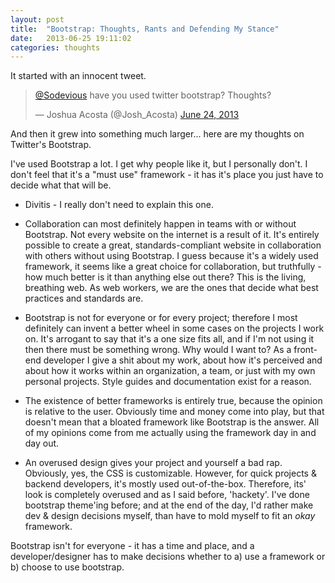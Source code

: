 ```yaml
---
layout: post
title:  "Bootstrap: Thoughts, Rants and Defending My Stance"
date:   2013-06-25 19:11:02
categories: thoughts
---
```


It started with an innocent tweet.

<blockquote class="twitter-tweet"><p><a href="https://twitter.com/sodevious">@Sodevious</a> have you used twitter bootstrap? Thoughts?</p>&mdash; Joshua Acosta (@Josh_Acosta) <a href="https://twitter.com/Josh_Acosta/statuses/349310935502032896">June 24, 2013</a></blockquote>

And then it grew into something much larger... here are my thoughts on Twitter's Bootstrap.

I've used Bootstrap a lot. I get why people like it, but I personally don't. I don't feel that it's a "must use" framework - it has it's place you just have to decide what that will be.

* Divitis - I really don't need to explain this one.

* Collaboration can most definitely happen in teams with or without Bootstrap. Not every website on the internet is a result of it. It's entirely possible to create a great, standards-compliant website in collaboration with others without using Bootstrap. I guess because it's a widely used framework, it seems like a great choice for collaboration, but truthfully - how much better is it than anything else out there? This is the living, breathing web. As web workers, we are the ones that decide what best practices and standards are.


* Bootstrap is not for everyone or for every project; therefore I most definitely can invent a better wheel in some cases on the projects I work on. It's arrogant to say that it's a one size fits all, and if I'm not using it then there must be something wrong. Why would I want to? As a front-end developer I give a shit about my work, about how it's perceived and about how it works within an organization, a team, or just with my own personal projects. Style guides and documentation exist for a reason.

* The existence of better frameworks is entirely true, because the opinion is relative to the user. Obviously time and money come into play, but that doesn't mean that a bloated framework like Bootstrap is the answer. All of my opinions come from me actually using the framework day in and day out. 

* An overused design gives your project and yourself a bad rap. Obviously, yes, the CSS is customizable. However, for quick projects & backend developers, it's mostly used out-of-the-box. Therefore, its' look is completely overused and as I said before, 'hackety'. I've done bootstrap theme'ing before; and at the end of the day, I'd rather make dev & design decisions myself, than have to mold myself to fit an *okay* framework. 

Bootstrap isn't for everyone - it has a time and place, and a developer/designer has to make decisions whether to a) use a framework or b) choose to use bootstrap.
